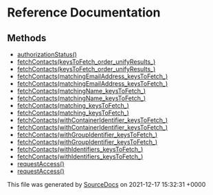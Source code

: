 # Reference Documentation

## Methods

-   [authorizationStatus()](methods/authorizationStatus().md)
-   [fetchContacts(keysToFetch_order_unifyResults_)](methods/fetchContacts(keysToFetch_order_unifyResults_).md)
-   [fetchContacts(keysToFetch_order_unifyResults_)](methods/fetchContacts(keysToFetch_order_unifyResults_).md)
-   [fetchContacts(matchingEmailAddress_keysToFetch_)](methods/fetchContacts(matchingEmailAddress_keysToFetch_).md)
-   [fetchContacts(matchingEmailAddress_keysToFetch_)](methods/fetchContacts(matchingEmailAddress_keysToFetch_).md)
-   [fetchContacts(matchingName_keysToFetch_)](methods/fetchContacts(matchingName_keysToFetch_).md)
-   [fetchContacts(matchingName_keysToFetch_)](methods/fetchContacts(matchingName_keysToFetch_).md)
-   [fetchContacts(matching_keysToFetch_)](methods/fetchContacts(matching_keysToFetch_).md)
-   [fetchContacts(matching_keysToFetch_)](methods/fetchContacts(matching_keysToFetch_).md)
-   [fetchContacts(withContainerIdentifier_keysToFetch_)](methods/fetchContacts(withContainerIdentifier_keysToFetch_).md)
-   [fetchContacts(withContainerIdentifier_keysToFetch_)](methods/fetchContacts(withContainerIdentifier_keysToFetch_).md)
-   [fetchContacts(withGroupIdentifier_keysToFetch_)](methods/fetchContacts(withGroupIdentifier_keysToFetch_).md)
-   [fetchContacts(withGroupIdentifier_keysToFetch_)](methods/fetchContacts(withGroupIdentifier_keysToFetch_).md)
-   [fetchContacts(withIdentifiers_keysToFetch_)](methods/fetchContacts(withIdentifiers_keysToFetch_).md)
-   [fetchContacts(withIdentifiers_keysToFetch_)](methods/fetchContacts(withIdentifiers_keysToFetch_).md)
-   [requestAccess()](methods/requestAccess().md)
-   [requestAccess()](methods/requestAccess().md)

This file was generated by [SourceDocs](https://github.com/eneko/SourceDocs) on 2021-12-17 15:32:31 +0000